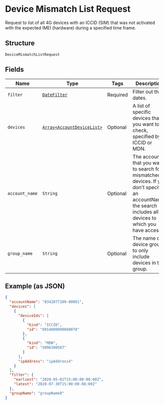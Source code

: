 
# Device Mismatch List Request

Request to list of all 4G devices with an ICCID (SIM) that was not activated with the expected IMEI (hardware) during a specified time frame.

## Structure

`DeviceMismatchListRequest`

## Fields

| Name | Type | Tags | Description |
|  --- | --- | --- | --- |
| `filter` | [`DateFilter`](../../doc/models/date-filter.md) | Required | Filter out the dates. |
| `devices` | [`Array<AccountDeviceList>`](../../doc/models/account-device-list.md) | Optional | A list of specific devices that you want to check, specified by ICCID or MDN. |
| `account_name` | `String` | Optional | The account that you want to search for mismatched devices. If you don't specify an accountName, the search includes all devices to which you have access. |
| `group_name` | `String` | Optional | The name of a device group, to only include devices in that group. |

## Example (as JSON)

```json
{
  "accountName": "0342077109-00001",
  "devices": [
    {
      "deviceIds": [
        {
          "kind": "ICCID",
          "id": "8914800000080078"
        },
        {
          "kind": "MDN",
          "id": "5096300587"
        }
      ],
      "ipAddress": "ipAddress4"
    }
  ],
  "filter": {
    "earliest": "2020-05-01T15:00:00-08:00Z",
    "latest": "2020-07-30T15:00:00-08:00Z"
  },
  "groupName": "groupName8"
}
```

